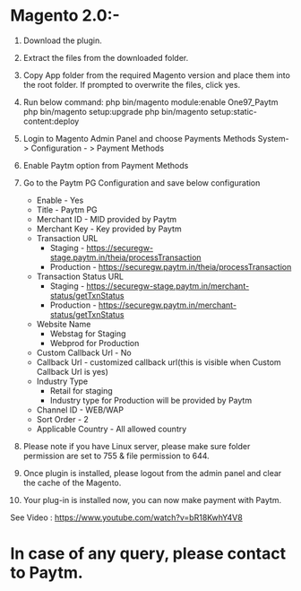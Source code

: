 # Magento 2.0:- 
  
  1. Download the plugin.
  2. Extract the files from the downloaded folder.
  3. Copy App folder from the required Magento version and place them into the root folder. If prompted to overwrite the files, click yes.
  4. Run below command:
      php bin/magento module:enable One97_Paytm
      php bin/magento setup:upgrade
      php bin/magento setup:static-content:deploy
  5. Login to Magento Admin Panel and choose Payments Methods
      System- > Configuration - > Payment Methods
  6. Enable Paytm option from Payment Methods
  7. Go to the Paytm PG Configuration and save below configuration

      * Enable                  - Yes
      * Title                   - Paytm PG
      * Merchant ID             - MID provided by Paytm
      * Merchant Key            - Key provided by Paytm
      * Transaction URL         
        * Staging     - https://securegw-stage.paytm.in/theia/processTransaction
        * Production  - https://securegw.paytm.in/theia/processTransaction
      * Transaction Status URL  
        * Staging     - https://securegw-stage.paytm.in/merchant-status/getTxnStatus
        * Production  - https://securegw.paytm.in/merchant-status/getTxnStatus
      * Website Name            
        * Webstag for Staging
        * Webprod for Production
      * Custom Callback Url     - No
      * Callback Url            - customized callback url(this is visible when Custom Callback Url is yes)
      * Industry Type           
        * Retail for staging 
        * Industry type for Production will be provided by Paytm
      * Channel ID              - WEB/WAP
      * Sort Order              - 2
      * Applicable Country      - All allowed country

  8. Please note if you have Linux server, please make sure folder permission are set to 755 & file permission to 644.
  9. Once plugin is installed, please logout from the admin panel and clear the cache of the Magento.
  10. Your plug-in is installed now, you can now make payment with Paytm.

See Video : https://www.youtube.com/watch?v=bR18KwhY4V8

# In case of any query, please contact to Paytm.

